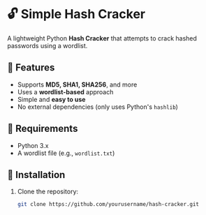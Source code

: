 # 🔓 Simple Hash Cracker

A lightweight Python **Hash Cracker** that attempts to crack hashed passwords using a wordlist.

## 🚀 Features
- Supports **MD5, SHA1, SHA256**, and more
- Uses a **wordlist-based** approach
- Simple and **easy to use**
- No external dependencies (only uses Python's `hashlib`)

## 📌 Requirements
- Python 3.x
- A wordlist file (e.g., `wordlist.txt`)

## 🔧 Installation
1. Clone the repository:  
   ```bash
   git clone https://github.com/yourusername/hash-cracker.git
